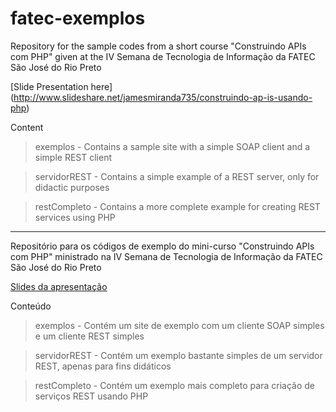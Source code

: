 # fatec-exemplos

Repository for the sample codes from a short course "Construindo APIs com PHP" given at the IV Semana de Tecnologia de Informação da FATEC São José do Rio Preto

[Slide Presentation here] (http://www.slideshare.net/jamesmiranda735/construindo-ap-is-usando-php)

Content
  > exemplos - Contains a sample site with a simple SOAP client and a simple REST client
  
  > servidorREST - Contains a simple example of a REST server, only for didactic purposes
  
  > restCompleto - Contains a more complete example for creating REST services using PHP

--------------------------------------------------------------------------------------------------------------------------------

Repositório para os códigos de exemplo do mini-curso "Construindo APIs com PHP" ministrado na IV Semana de Tecnologia de Informação da FATEC São José do Rio Preto

[Slides da apresentação](http://www.slideshare.net/jamesmiranda735/construindo-ap-is-usando-php)

Conteúdo
 > exemplos - Contém um site de exemplo com um cliente SOAP simples e um cliente REST simples
 
 > servidorREST - Contém um exemplo bastante simples de um servidor REST, apenas para fins didáticos
 
 > restCompleto - Contém um exemplo mais completo para criação de serviços REST usando PHP
